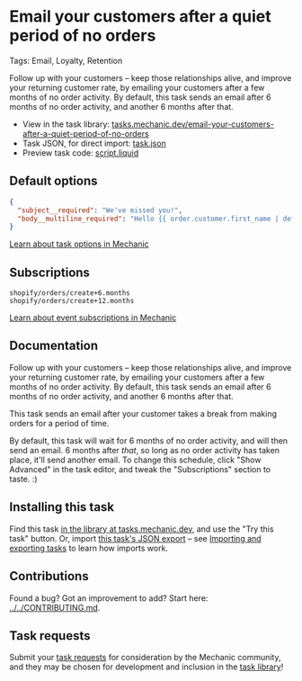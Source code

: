 # Email your customers after a quiet period of no orders

Tags: Email, Loyalty, Retention

Follow up with your customers – keep those relationships alive, and improve your returning customer rate, by emailing your customers after a few months of no order activity. By default, this task sends an email after 6 months of no order activity, and another 6 months after that.

* View in the task library: [tasks.mechanic.dev/email-your-customers-after-a-quiet-period-of-no-orders](https://tasks.mechanic.dev/email-your-customers-after-a-quiet-period-of-no-orders)
* Task JSON, for direct import: [task.json](../../tasks/email-your-customers-after-a-quiet-period-of-no-orders.json)
* Preview task code: [script.liquid](./script.liquid)

## Default options

```json
{
  "subject__required": "We've missed you!",
  "body__multiline_required": "Hello {{ order.customer.first_name | default: \"friend\" }},\n\nIt's been a while since you placed an order. Why not see what we have in store for you?\n\nSee you soon,\n\n{{ shop.name }}"
}
```

[Learn about task options in Mechanic](https://learn.mechanic.dev/core/tasks/options)

## Subscriptions

```liquid
shopify/orders/create+6.months
shopify/orders/create+12.months
```

[Learn about event subscriptions in Mechanic](https://learn.mechanic.dev/core/tasks/subscriptions)

## Documentation

Follow up with your customers – keep those relationships alive, and improve your returning customer rate, by emailing your customers after a few months of no order activity. By default, this task sends an email after 6 months of no order activity, and another 6 months after that.

This task sends an email after your customer takes a break from making orders for a period of time.

By default, this task will wait for 6 months of no order activity, and will then send an email. 6 months after _that_, so long as no order activity has taken place, it'll send another email. To change this schedule, click "Show Advanced" in the task editor, and tweak the "Subscriptions" section to taste. :)

## Installing this task

Find this task [in the library at tasks.mechanic.dev](https://tasks.mechanic.dev/email-your-customers-after-a-quiet-period-of-no-orders), and use the "Try this task" button. Or, import [this task's JSON export](../../tasks/email-your-customers-after-a-quiet-period-of-no-orders.json) – see [Importing and exporting tasks](https://learn.mechanic.dev/core/tasks/import-and-export) to learn how imports work.

## Contributions

Found a bug? Got an improvement to add? Start here: [../../CONTRIBUTING.md](../../CONTRIBUTING.md).

## Task requests

Submit your [task requests](https://mechanic.canny.io/task-requests) for consideration by the Mechanic community, and they may be chosen for development and inclusion in the [task library](https://tasks.mechanic.dev/)!

